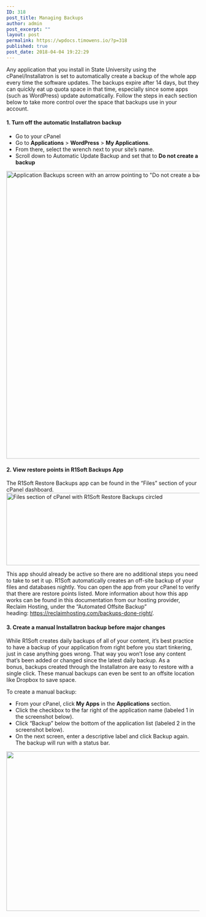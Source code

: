 ```yaml
---
ID: 318
post_title: Managing Backups
author: admin
post_excerpt: ""
layout: post
permalink: https://wpdocs.timowens.io/?p=318
published: true
post_date: 2018-04-04 19:22:29
---
```

Any application that you install in State University using the cPanel/Installatron is set to automatically create a backup of the whole app every time the software updates. The backups expire after 14 days, but they can quickly eat up quota space in that time, especially since some apps (such as WordPress) update automatically. Follow the steps in each section below to take more control over the space that backups use in your account.
<h4>1. Turn off the automatic Installatron backup</h4>
<ul>
 	<li>Go to your cPanel</li>
 	<li>Go to <strong>Applications</strong> &gt; <strong>WordPress</strong> &gt; <strong>My Applications</strong>.</li>
 	<li>From there, select the wrench next to your site’s name.</li>
 	<li>Scroll down to Automatic Update Backup and set that to <strong>Do not create a backup</strong></li>
</ul>
<img class="alignnone wp-image-123 size-full" src="https://wpdocs.timowens.io/wp-content/uploads/2019/10/201910Build_AutomaticUpdateBackup.png" sizes="(max-width: 1562px) 100vw, 1562px" srcset="https://wpdocs.timowens.io/wp-content/uploads/2019/10/201910Build_AutomaticUpdateBackup.png 1562w, https://wpdocs.timowens.io/wp-content/uploads/2019/10/201910Build_AutomaticUpdateBackup-300x144-1.png 300w, https://wpdocs.timowens.io/wp-content/uploads/2019/10/201910Build_AutomaticUpdateBackup-768x369.png 768w, https://wpdocs.timowens.io/wp-content/uploads/2019/10/201910Build_AutomaticUpdateBackup-1024x492-1.png 1024w" alt="Application Backups screen with an arrow pointing to &quot;Do not create a backup&quot; under &quot;Automatic Update Backup&quot;" width="1562" height="750" />
<h4>2. View restore points in R1Soft Backups App</h4>
The R1Soft Restore Backups app can be found in the “Files” section of your cPanel dashboard.

<img class="alignnone size-full wp-image-298" src="https://wpdocs.timowens.io/wp-content/uploads/2019/10/201910Build_R1SoftLocation.png" sizes="(max-width: 1363px) 100vw, 1363px" srcset="https://wpdocs.timowens.io/wp-content/uploads/2019/10/201910Build_R1SoftLocation.png 1363w, https://wpdocs.timowens.io/wp-content/uploads/2019/10/201910Build_R1SoftLocation-300x42-1.png 300w, https://wpdocs.timowens.io/wp-content/uploads/2019/10/201910Build_R1SoftLocation-768x106-1.png 768w, https://wpdocs.timowens.io/wp-content/uploads/2019/10/201910Build_R1SoftLocation-1024x142.png 1024w" alt="Files section of cPanel with R1Soft Restore Backups circled" width="1363" height="189" />

This app should already be active so there are no additional steps you need to take to set it up. R1Soft automatically creates an off-site backup of your files and databases nightly. You can open the app from your cPanel to verify that there are restore points listed. More information about how this app works can be found in this documentation from our hosting provider, Reclaim Hosting, under the “Automated Offsite Backup” heading: <a href="https://reclaimhosting.com/backups-done-right/" target="_blank" rel="noreferrer noopener">https://reclaimhosting.com/backups-done-right/</a>.
<h4>3. Create a manual Installatron backup before major changes</h4>
While R1Soft creates daily backups of all of your content, it’s best practice to have a backup of your application from right before you start tinkering, just in case anything goes wrong. That way you won’t lose any content that’s been added or changed since the latest daily backup. As a bonus, backups created through the Installatron are easy to restore with a single click. These manual backups can even be sent to an offsite location like Dropbox to save space.

To create a manual backup:
<ul>
 	<li>From your cPanel, click <strong>My Apps</strong> in the <strong>Applications</strong> section.</li>
 	<li>Click the checkbox to the far right of the application name (labeled 1 in the screenshot below).</li>
 	<li>Click “Backup” below the bottom of the application list (labeled 2 in the screenshot below).</li>
 	<li>On the next screen, enter a descriptive label and click Backup again. The backup will run with a status bar.</li>
</ul>
<img class="alignnone wp-image-319 size-full" src="https://wpdocs.timowens.io/wp-content/uploads/2020/02/2018-04-04-at-3.21-PM.png" alt="" width="1403" height="416" />​